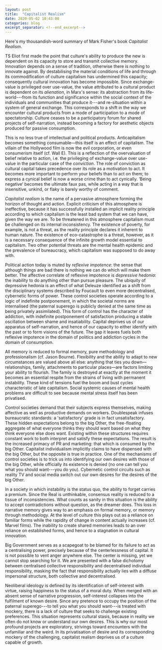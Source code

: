 ```yaml
---
layout: post
title:  "Capitalist Realism"
date: 2020-05-02 10:43:00
categories: blog
excerpt_separator: <!--end_excerpt-->
---
```


Here's my thousandish-word summary of Mark Fisher's book _Capitalist Realism_.

TS Eliot first made the point that culture's ability to produce the new is dependent on its capacity to store and transmit collective memory. Innovation depends on a sense of tradition, otherwise there is nothing to innovate against. By destabilising the material conditions of life and through its commodification of culture capitalism has undermined this capacity; consequently cultural innovation has become impossible. Since exchange-value is privileged over use-value, the value attributed to a cultural product is dependent on its _alienation_, in Marx's sense: its abstraction from its life-world---from its function and significance within the social context of the individuals and communities that produce it---and re-situation within a system of general exchange. This corresponds to a shift in the way we encounter cultural products from a mode of participation to a mode of spectatorship. Culture ceases to be a participatory forum for shared projects of self-narration, instead becoming a factory for aesthetic objects produced for passive consumption.

<!--end_excerpt-->

This is no less true of intellectual and political products. Anticapitalism becomes something consumable—this itself is an effect of capitalism. The villain of the Hollywood film is now the evil corporation, or even consumerism itself (cf. Wall E). This is a reflection of the overvaluation of belief relative to action, i.e. the privileging of exchange-value over use-value in the particular case of the _conviction_. The role of conviction as cultural capital takes precedence over its role as a motivation to act. It becomes more important to perform your beliefs than to act on them; to express a cynical belief is now a worse crime than to act cynically. ‘Being negative’ becomes the ultimate faux pas, while acting in a way that is insensitive, unkind, or flaky is barely worthy of comment.

_Capitalist realism_ is the name of a pervasive atmosphere forming the horizon of thought and action. Explicit criticism of this atmosphere is ineffective, because it has successfully installed an implicit reality principle according to which capitalism is the least bad system that we can have, given the way we are. To be threatened in this atmosphere capitalism must be challenged on its internal inconsistency. The existence of poverty, for example, is not a threat, as the reality principle declares it inherent to human nature. The existence of eco-catastrophe is a threat, however, as it is a necessary consequence of the infinite growth model essential to capitalism. Two other potential threats are the mental health epidemic and the prevalence of bureaucracy, which capitalism was supposed to do away with.

Political action today is muted by _reflexive impotence_: the sense that although things are bad there is nothing we can do which will make them better. The affective correlate of reflexive impotence is _depressive hedonia_: the inability to do anything other than pursue pleasure. The ubiquity of depressive hedonia is an effect of what Deleuze identified as a shift from the disciplinary systems described by Foucault to even more decentralised, cybernetic forms of power. These control societies operate according to a logic of indefinite postponement, in which the societal norms are internalised (the paternal superego is publicly denied at the same time as being privately assimilated). This form of control has the character of addiction, with indefinite postponement of satisfaction producing a stable oscillation between shame and insatiability. Capital deprives us of our apparatus of self-narration, and hence of our capacity to either identify with the past or to form visions of the future. The gap it leaves fuels both reflexive impotence in the domain of politics and addiction cycles in the domain of consumption.

All memory is reduced to formal memory, pure methodology and professionalism (cf. Jason Bourne). Flexibility and the ability to adapt to new circumstances are valued above all else: anything that ties you down—relationships, family, attachments to particular places—are factors limiting your ability to flourish. The family is destroyed at exactly at the moment it becomes an essential respite from the strains of living with permanent instability. These kind of tensions fuel the boom and bust cycles characteristic of late capitalism. Social systemic causes of mental health problems are difficult to see because mental stress itself has been privatised.

Control societies demand that their subjects express themselves, making affective as well as productive demands on workers. Doublespeak infuses bureaucratic standards: a 'satisfactory' grade is in fact unsatisfactory. These hidden expectations belong to the big Other, the free-floating aggregate of what everyone thinks they should want based on what they think everyone else does want. Existing within these structures requires constant work to both interpret and satisfy these expectations. The result is the increased primacy of PR and marketing: that which is consumed by the big Other. Capitalist individualism implicitly claims to have dispensed with the big Other, but the opposite is true in practice. One of the mechanisms of control societies is to trick us into identifying our own desires with those of the big Other, while officially its existence is denied (no one can tell you what you should want---you do you). Cybernetic control circuits such as reality TV and social media switch out our own desires for the desires of the big Other.

In a society in which instability is the status quo, the ability to forget carries a premium. Since the Real is unthinkable, consensus reality is reduced to a tissue of inconsistencies. What counts as sanity in this situation is the ability to accept contradictions without question, as the dreamer does. This loss in narrative memory gives way to an emphasis on formal memory, or memory through methodology. At the level of culture this plays out as a reliance on familiar forms while the rapidity of change in content actually increases (cf. Marvel films). The inability to create shared memories leads to an over reliance on established forms, and hence to a stagnation in cultural innovation.

Big Government serves as a scapegoat to be blamed for its failure to act as a centralising power, precisely because of the centerlessness of capital. It is not possible to vent anger anywhere else. The center is missing, yet we cannot stop searching for it. We are presented with a false dichotomy between centralised collective responsibility and decentralised individual responsibility, masking the fact that responsibility actually lies with a diffuse impersonal structure, both collective and decentralised.

Neoliberal ideology is defined by its identification of self-interest with virtue, raising happiness to the status of a moral duty. When merged with an absent sense of narrative progression, self-interest collapses into the fulfilment of known desire. Since any pretence to occupy the position of the paternal superego---to tell you what you should want---is treated with mockery, there is a lack of culture that seeks to challenge existing preferences. This situation represents cultural stasis, because in reality we often do not know or understand our own desires. This is why our most profound projects are exploratory, strivings toward encounters with the unfamiliar and the weird. In its privatisation of desire and its corresponding mockery of the challenging, capitalist realism deprives us of a culture capable of growth.
